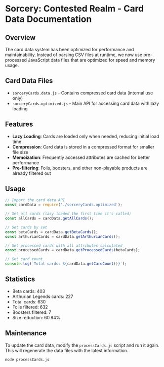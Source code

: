 
# Sorcery: Contested Realm - Card Data Documentation

## Overview
The card data system has been optimized for performance and maintainability. Instead of parsing CSV files at runtime,
we now use pre-processed JavaScript data files that are optimized for speed and memory usage.

## Card Data Files
- `sorceryCards.data.js` - Contains compressed card data (internal use only)
- `sorceryCards.optimized.js` - Main API for accessing card data with lazy loading

## Features
- **Lazy Loading**: Cards are loaded only when needed, reducing initial load time
- **Compression**: Card data is stored in a compressed format for smaller file size
- **Memoization**: Frequently accessed attributes are cached for better performance
- **Pre-filtering**: Foils, boosters, and other non-playable products are already filtered out

## Usage
```javascript
// Import the card data API
const cardData = require('./sorceryCards.optimized');

// Get all cards (lazy loaded the first time it's called)
const allCards = cardData.getAllCards();

// Get cards by set
const betaCards = cardData.getBetaCards();
const arthurianCards = cardData.getArthurianCards();

// Get processed cards with all attributes calculated
const processedCards = cardData.getProcessedCards(betaCards);

// Get card count
console.log(`Total cards: ${cardData.getCardCount()}`);
```

## Statistics
- Beta cards: 403
- Arthurian Legends cards: 227
- Total cards: 630
- Foils filtered: 632
- Boosters filtered: 7
- Size reduction: 60.84%

## Maintenance
To update the card data, modify the `processCards.js` script and run it again.
This will regenerate the data files with the latest information.

```
node processCards.js
```
